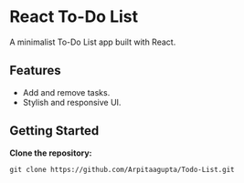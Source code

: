 # React To-Do List

A minimalist To-Do List app built with React.

## Features

- Add and remove tasks.
- Stylish and responsive UI.

## Getting Started

 **Clone the repository:**
   ```
   git clone https://github.com/Arpitaagupta/Todo-List.git
   ```